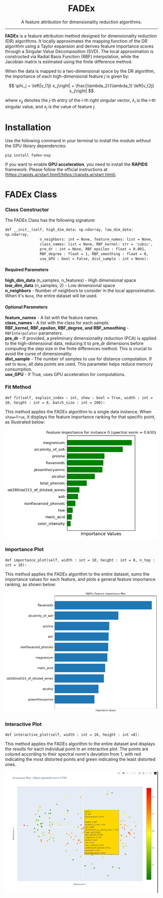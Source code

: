 <center>
<h1><b>FADEx</b></h1>
A feature attribution for dimensionality reduction algorithms.
</center>

---

**FADEx** is a feature attribution method designed for dimensionality reduction (DR) algorithms. It locally approximates the mapping function of the DR algorithm using a Taylor expansion and derives feature importance scores through a Singular Value Decomposition (SVD). The local approximation is constructed via Radial Basis Function (RBF) interpolation, while the Jacobian matrix is estimated using the finite difference method.

When the data is mapped to a two-dimensional space by the DR algorithm, the importance of each high-dimensional feature $j$ is given by:

$$
\phi_j = \left|v_{1j} x_j\right| + \frac{\lambda_2}{\lambda_1} \left|v_{2j} x_j\right|
$$

where $v_{ij}$ denotes the $j$-th entry of the $i$-th right singular vector, $\lambda_i$ is the $i$-th singular value, and $x_j$ is the value of feature $j$. 

# Installation

Use the following command in your terminal to install the module without the GPU library dependencies:

```
pip install fadex-exp
```


If you want to enable **GPU acceleration**, you need to install the **RAPIDS** framework. Please follow the official instructions at [https://rapids.ai/start.html](https://rapids.ai/start.html).


# FADEx Class

### Class Constructor

The FADEx Class has the following signature:

```
def __init__(self, high_dim_data: np.ndarray, low_dim_data: np.ndarray, 
                n_neighbors: int = None, feature_names: list = None, 
                class_names: list = None, RBF_kernel: str = 'cubic',
                pre_dr : int = None, RBF_epsilon : float = 0.001, 
                RBF_degree : float = 1, RBF_smoothing : float = 0, 
                use_GPU : bool = False, dist_sample : int = None):
``` 

#### Required Parameters

**high_dim_data** (n_samples, n_features) - High dimensional space<br>
**low_dim_data** (n_samples, 2) - Low dimensional space <br>
**n_neighbors** - Number of neighbors to consider in the local approximation. When it's `None`, the entire dataset will be used. <br>

#### Optional Parameters

**feature_names** - A list with the feature names.<br>
**class_names** - A list with the class for each sample.<br>
**RBF_kernel, RBF_epsilon, RBF_degree, and RBF_smoothing** - `RBFInterpolator` parameters. <br>
**pre_dr** - If provided, a preliminary dimensionality reduction (PCA) is applied to the high-dimensional data, reducing it to pre_dr dimensions before computing the step size in the finite differences method. This is crucial to avoid the curse of dimensionality.<br>
**dist_sample** - The number of samples to use for distance computation. If set to `None`, all data points are used. This parameter helps reduce memory consumption. <br>
**use_GPU** - If True, uses GPU acceleration for computations.

### Fit Method

```
def fit(self, explain_index : int, show : bool = True, width : int = 10, height : int = 8, batch_size : int = 200):
```

This method applies the FADEx algorithm to a single data instance. When `show=True`, it displays the feature importance ranking for that specific point, as illustrated below:

![fit importance ranking](https://raw.githubusercontent.com/greffao/fadex/main/figs/fit.png)

### Importance Plot

```
def importance_plot(self, width : int = 10, height : int = 8, n_top : int = 10):
```

This method applies the FADEx algorithm to the entire dataset, sums the importance values for each feature, and plots a general feature importance ranking, as shown below:

![importance plot](https://raw.githubusercontent.com/greffao/fadex/main/figs/importance.png)

### Interactive Plot

```
def interactive_plot(self, width : int = 10, height : int =8):
```

This method applies the FADEx algorithm to the entire dataset and displays the results for each individual point in an interactive plot. The points are colored according to their spectral norm's deviation from 1, with red indicating the most distorted points and green indicating the least distorted ones.

![interactive plot](https://raw.githubusercontent.com/greffao/fadex/main/figs/interactive.png)